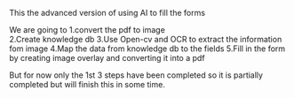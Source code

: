 This the advanced version of using AI to fill the forms

We are going to 
1.convert the pdf to image  
2.Create knowledge db
3.Use Open-cv and OCR to extract the information fom image
4.Map the data from knowledge db to the fields
5.Fill in the form by creating image overlay and converting it into a pdf


But for now only the 1st 3 steps have been completed so it is partially completed but will finish this in some time.
